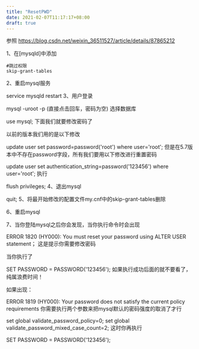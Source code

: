```yaml
---
title: "ResetPWD"
date: 2021-02-07T11:17:17+08:00
draft: true
---
```


参照 https://blog.csdn.net/weixin_36511527/article/details/87865212

1、在[mysqld]中添加

````
#跳过权限
skip-grant-tables
````
2、重启mysql服务

service mysqld restart
3、用户登录

mysql -uroot -p (直接点击回车，密码为空)
选择数据库

use mysql;
下面我们就要修改密码了

以前的版本我们用的是以下修改

update user set password=password('root') where user='root';
但是在5.7版本中不存在password字段，所有我们要用以下修改进行重置密码

update user set authentication_string=password('123456') where user='root';
执行

flush privileges;
4、退出mysql

quit;
5、将最开始修改的配置文件my.cnf中的skip-grant-tables删除

6、重启mysql

7、当你登陆mysql之后你会发现，当你执行命令时会出现

ERROR 1820 (HY000): You must reset your password using ALTER USER statement；
这是提示你需要修改密码

当你执行了

SET PASSWORD = PASSWORD('123456');
如果执行成功后面的就不要看了，纯属浪费时间！

如果出现：

ERROR 1819 (HY000): Your password does not satisfy the current policy requirements
你需要执行两个参数来把mysql默认的密码强度的取消了才行

set global validate_password_policy=0; set global validate_password_mixed_case_count=2;
这时你再执行

SET PASSWORD = PASSWORD('123456');